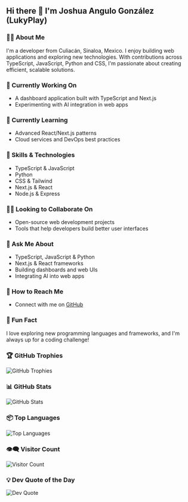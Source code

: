 ## Hi there 👋 I'm Joshua Angulo González (LukyPlay)  

### 👨‍💻 About Me  
I'm a developer from Culiacán, Sinaloa, Mexico. I enjoy building web applications and exploring new technologies. With contributions across TypeScript, JavaScript, Python and CSS, I'm passionate about creating efficient, scalable solutions.  

### 🚀 Currently Working On  
- A dashboard application built with TypeScript and Next.js  
- Experimenting with AI integration in web apps  

### 🌱 Currently Learning  
- Advanced React/Next.js patterns  
- Cloud services and DevOps best practices  

### 🔧 Skills & Technologies  
- TypeScript & JavaScript  
- Python  
- CSS & Tailwind  
- Next.js & React  
- Node.js & Express  

### 🤝💪 Looking to Collaborate On  
- Open-source web development projects  
- Tools that help developers build better user interfaces  

### 💮 Ask Me About  
- TypeScript, JavaScript & Python  
- Next.js & React frameworks  
- Building dashboards and web UIs  
- Integrating AI into web apps  

### 📨 How to Reach Me  
- Connect with me on [GitHub](https://github.com/LukyPlay)  

### 🎉 Fun Fact  
I love exploring new programming languages and frameworks, and I'm always up for a coding challenge!  

### 🏆 GitHub Trophies  
![GitHub Trophies](https://github-profile-trophy.vercel.app/?username=LukyPlay&theme=radical&row=1&no-bg=true&no-frame=true)  

### 📊 GitHub Stats  
![GitHub Stats](https://github-readme-stats.vercel.app/api?username=LukyPlay&show_icons=true&theme=radical)  

### 📦 Top Languages  
![Top Languages](https://github-readme-stats.vercel.app/api/top-langs/?username=LukyPlay&layout=compact&theme=radical)  

### 👁‍🗨 Visitor Count  
![Visitor Count](https://komarev.com/ghpvc/?username=LukyPlay&color=brightgreen)  

### 💡 Dev Quote of the Day  
![Dev Quote](https://quotes-github-readme.vercel.app/api?type=horizontal)
